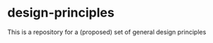 design-principles
=================

This is a repository for a (proposed) set of general design principles
